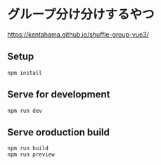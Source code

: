 # グループ分け分けするやつ

https://kentahama.github.io/shuffle-group-vue3/

## Setup

```
npm install
```

## Serve for development

```
npm run dev
```

## Serve oroduction build

```
npm run build
npm run preview
```
